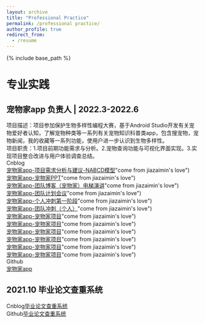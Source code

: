 ```yaml
---
layout: archive
title: "Professional Practice"
permalink: /professional practice/
author_profile: true
redirect_from:
  - /resume
---
```


{% include base_path %}

专业实践
======  

宠物家app    负责人  |  2022.3-2022.6
------
项目描述：项目参加保护生物多样性编程大赛，基于Android Studio开发有关宠物爱好者认知，了解宠物种类等一系列有关宠物知识科普类app，包含搜宠物，宠物新闻，我的收藏等一系列功能，使用户进一步认识到生物多样性。  
项目职责：1.项目前期功能需求与分析。2.宠物查询功能与可视化界面实现。3.实现项目整合改进与用户体验调查总结。  
Cnblog  
[宠物家app-项目需求分析与建议-NABCD模型](https://www.cnblogs.com/jzm20204139/p/16095070.html)"come from jiazaimin's love")  
[宠物家app-宠物家PPT](https://www.cnblogs.com/jzm20204139/p/16115718.html)"come from jiazaimin's love")  
[宠物家app-团队博客（宠物家）电梯演讲](https://www.cnblogs.com/jzm20204139/p/16147458.html)"come from jiazaimin's love")  
[宠物家app-团队计划会议](https://www.cnblogs.com/jzm20204139/p/16156025.html)"come from jiazaimin's love")  
[宠物家app-个人冲刺第一阶段](https://www.cnblogs.com/jzm20204139/p/16184689.html)"come from jiazaimin's love")  
[宠物家app-团队冲刺（个人）](https://www.cnblogs.com/jzm20204139/p/16208306.html)"come from jiazaimin's love")  
[宠物家app-宠物家项目](https://www.cnblogs.com/jzm20204139/p/16245054.html)"come from jiazaimin's love")  
[宠物家app-宠物家项目](https://www.cnblogs.com/jzm20204139/p/16245054.html)"come from jiazaimin's love")  
[宠物家app-宠物家项目](https://www.cnblogs.com/jzm20204139/p/16245054.html)"come from jiazaimin's love")  
[宠物家app-宠物家项目](https://www.cnblogs.com/jzm20204139/p/16245054.html)"come from jiazaimin's love")  
[宠物家app-宠物家项目](https://www.cnblogs.com/jzm20204139/p/16245054.html)"come from jiazaimin's love")  
[宠物家app-宠物家项目](https://www.cnblogs.com/jzm20204139/p/16245054.html)"come from jiazaimin's love")  
Github  
[宠物家app](https://github.com/jiazaimin/11111 "come from jiazaimin's hate")  

2021.10 毕业论文查重系统  
------
Cnblog[毕业论文查重系统 ](https://www.cnblogs.com/jzm20204139/p/15411599.html "come from jiazaimin's love")  
Github[毕业论文查重系统 ](https://github.com/jiazaimin/11111 "come from jiazaimin's hate")  

 
